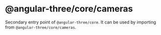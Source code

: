 # @angular-three/core/cameras

Secondary entry point of `@angular-three/core`. It can be used by importing from `@angular-three/core/cameras`.
